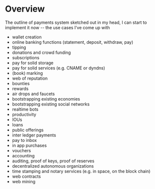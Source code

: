 # Overview

The outline of payments system sketched out in my head, I can start to implement it now -- the use cases I've come up with

* wallet creation
* online banking functions \(statement, deposit, withdraw, pay\)
* tipping
* donations and crowd funding
* subscriptions
* pay for solid storage
* pay for solid services \(e.g. CNAME or dyndns\)
* \(book\) marking
* web of reputation
* bounties
* rewards
* air drops and faucets
* bootstrapping existing economies
* bootstrapping existing social networks
* realtime bots
* productivity
* IOUs
* loans
* public offerings
* inter ledger payments
* pay to inbox
* in app purchases
* vouchers
* accounting
* auditing, proof of keys, proof of reserves
* decentralized autonomous organizations
* time stamping and notary services \(e.g. in space, on the block chain\)
* web contracts
* web mining



